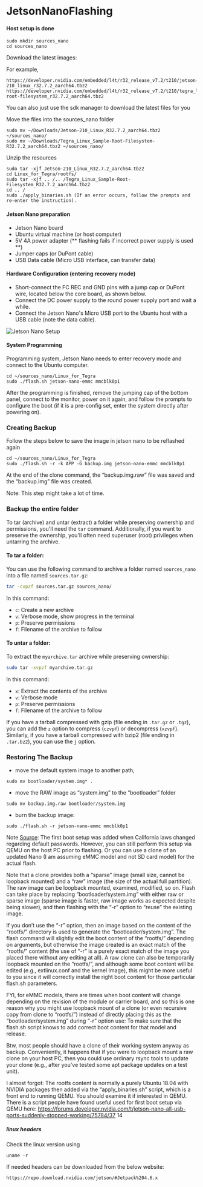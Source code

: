 # JetsonNanoFlashing

####  Host setup is done
```
sudo mkdir sources_nano
cd sources_nano
```

Download the latest images:

For example,
```
https://developer.nvidia.com/embedded/l4t/r32_release_v7.2/t210/jetson-210_linux_r32.7.2_aarch64.tbz2
https://developer.nvidia.com/embedded/l4t/r32_release_v7.2/t210/tegra_linux_sample-root-filesystem_r32.7.2_aarch64.tbz2
```

You can also just use the sdk manager to download the latest files for you

Move the files into the sources_nano folder
```
sudo mv ~/Downloads/Jetson-210_Linux_R32.7.2_aarch64.tbz2 ~/sources_nano/            
sudo mv ~/Downloads/Tegra_Linux_Sample-Root-Filesystem-R32.7.2_aarch64.tbz2 ~/sources_nano/  
```

Unzip the resources
```
sudo tar -xjf Jetson-210_Linux_R32.7.2_aarch64.tbz2
cd Linux_for_Tegra/rootfs/       
sudo tar -xjf .. /.. /Tegra_Linux_Sample-Root-Filesystem_R32.7.2_aarch64.tbz2
cd .. /
sudo ./apply_binaries.sh (If an error occurs, follow the prompts and re-enter the instruction). 
```

#### Jetson Nano preparation
- Jetson Nano board
- Ubuntu virtual machine (or host computer)
- 5V 4A power adapter (** flashing fails if incorrect power supply is used **)
- Jumper caps (or DuPont cable)
- USB Data cable (Micro USB interface, can transfer data)
#### Hardware Configuration (entering recovery mode)
- Short-connect the FC REC and GND pins with a jump cap or DuPont wire, located below the core board, as shown below.
- Connect the DC power supply to the round power supply port and wait a while.
- Connect the Jetson Nano's Micro USB port to the Ubuntu host with a USB cable (note the data cable).

![Jetson Nano Setup](https://www.waveshare.com/w/upload/2/2f/Jetson-nano-Force_recovery2-watermark.png)
      
#### System Programming
Programming system, Jetson Nano needs to enter recovery mode and connect to the Ubuntu computer.

```
cd ~/sources_nano/Linux_for_Tegra
sudo ./flash.sh jetson-nano-emmc mmcblk0p1
```
After the programming is finished, remove the jumping cap of the bottom panel, connect to the monitor, power on it again, and follow the prompts to configure the boot (if it is a pre-config set, enter the system directly after powering on).







### Creating Backup
Follow the steps below to save the image in jetson nano to be reflashed again 
```
cd ~/sources_nano/Linux_for_Tegra
sudo ./flash.sh -r -k APP -G backup.img jetson-nano-emmc mmcblk0p1
```
At the end of the clone command, the “backup.img.raw” file was saved and the “backup.img” file was created.

Note: This step might take a lot of time.

### Backup the entire folder
To tar (archive) and untar (extract) a folder while preserving ownership and permissions, you'll need the `tar` command. Additionally, if you want to preserve the ownership, you'll often need superuser (root) privileges when untarring the archive.

#### To tar a folder:

You can use the following command to archive a folder named `sources_nano` into a file named `sources.tar.gz`:

```bash
tar -cvpzf sources.tar.gz sources_nano/
```

In this command:

- `c`: Create a new archive
- `v`: Verbose mode, show progress in the terminal
- `p`: Preserve permissions
- `f`: Filename of the archive to follow

#### To untar a folder:

To extract the `myarchive.tar` archive while preserving ownership:

```bash
sudo tar -xvpzf myarchive.tar.gz
```

In this command:

- `x`: Extract the contents of the archive
- `v`: Verbose mode
- `p`: Preserve permissions
- `f`: Filename of the archive to follow

If you have a tarball compressed with gzip (file ending in `.tar.gz` or `.tgz`), you can add the `z` option to compress (`czvpf`) or decompress (`xzvpf`). Similarly, if you have a tarball compressed with bzip2 (file ending in `.tar.bz2`), you can use the `j` option.



### Restoring The Backup

- move the default system image to another path,
```
sudo mv bootloader/system.img* .
```  
- move the RAW image as “system.img” to the “bootloader” folder
```
sudo mv backup.img.raw bootloader/system.img
```
- burn the backup image:
```
sudo ./flash.sh -r jetson-nano-emmc mmcblk0p1
```


Note [Source](https://forums.developer.nvidia.com/t/minimize-install-without-oem-config/183443): The first boot setup was added when California laws changed regarding default passwords. However, you can still perform this setup via QEMU on the host PC prior to flashing. Or you can use a clone of an updated Nano (I am assuming eMMC model and not SD card model) for the actual flash.

Note that a clone provides both a “sparse” image (small size, cannot be loopback mounted) and a “raw” image (the size of the actual full partition). The raw image can be loopback mounted, examined, modified, so on. Flash can take place by replacing “bootloader/system.img” with either raw or sparse image (sparse image is faster, raw image works as expected despite being slower), and then flashing with the “-r” option to “reuse” the existing image.

If you don’t use the “-r” option, then an image based on the content of the “rootfs/” directory is used to generate the “bootloader/system.img”. The flash command will slightly edit the boot content of the “rootfs/” depending on arguments, but otherwise the image created is an exact match of the “rootfs/” content (the use of “-r” is a purely exact match of the image you placed there without any editing at all). A raw clone can also be temporarily loopback mounted on the “rootfs/”, and although some boot content will be edited (e.g., extlinux.conf and the kernel Image), this might be more useful to you since it will correctly install the right boot content for those particular flash.sh parameters.

FYI, for eMMC models, there are times when boot content will change depending on the revision of the module or carrier board, and so this is one reason why you might use loopback mount of a clone (or even recursive copy from clone to “rootfs/”) instead of directly placing this as the “bootloader/system.img” during “-r” option use: To make sure that the flash.sh script knows to add correct boot content for that model and release.

Btw, most people should have a clone of their working system anyway as backup. Conveniently, it happens that if you were to loopback mount a raw clone on your host PC, then you could use ordinary rsync tools to update your clone (e.g., after you’ve tested some apt package updates on a test unit).

I almost forgot: The rootfs content is normally a purely Ubuntu 18.04 with NVIDIA packages then added via the “apply_binaries.sh” script, which is a front end to running QEMU. You should examine it if interested in QEMU. There is a script people have found useful used for first boot setup via QEMU here:
https://forums.developer.nvidia.com/t/jetson-nano-all-usb-ports-suddenly-stopped-working/75784/37 14





##### linux headers

Check the linux version using 
```
uname -r
```

If needed headers can be downloaded from the below website:
```
https://repo.download.nvidia.com/jetson/#Jetpack%204.6.x
```



